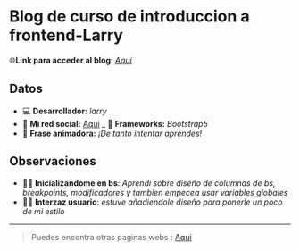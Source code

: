 # Blog de curso de introduccion a frontend-Larry
🌐**Link para acceder al blog**: *[Aqui](https://github.com/larry1sf/blog-personal)*
 
## Datos
- 💻 **Desarrollador:** _larry_
- 🦄 **Mi red social:** [Aqui]([#](https://larry1sf.github.io/))
_ 📄 **Frameworks:** _Bootstrap5_
- 💭 **Frase animadora:** _¡De tanto intentar aprendes!_

## Observaciones 

- 🐱‍💻 **Inicializandome en bs**: _Aprendi sobre diseño de columnas de bs, breakpoints, modificadores y tambien empecea usar variables globales_
- 👨‍🎨 **Interzaz usuario**: _estuve añadiendole diseño para ponerle un poco de mi estilo_
  
---
> Puedes encontra otras paginas webs : [Aqui](https://github.com/larry1sf/)
